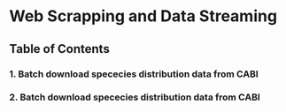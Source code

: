 <h1>Web Scrapping and Data Streaming</h1>
<h2>Table of Contents</h2>

<h3> <a herf="/Batch%20Download%20CABI%20Species%20Distribution%20Data%20Automatically.ipynb"> 1. Batch download spececies distribution data from CABI </a></h3>
<h3> <a herf="/Batch%20Download%20CABI%20Species%20Distribution%20Data%20Automatically.ipynb"> 2. Batch download spececies distribution data from CABI </a></h3>
